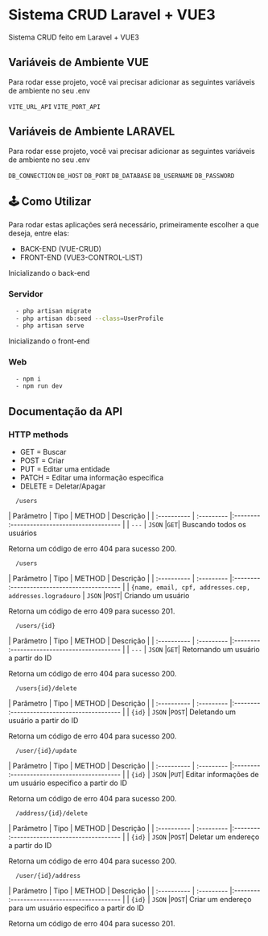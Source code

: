 # Sistema CRUD Laravel + VUE3

Sistema CRUD feito em Laravel + VUE3 

## Variáveis de Ambiente VUE

Para rodar esse projeto, você vai precisar adicionar as seguintes variáveis de ambiente no seu .env

`VITE_URL_API`
`VITE_PORT_API`

## Variáveis de Ambiente LARAVEL

Para rodar esse projeto, você vai precisar adicionar as seguintes variáveis de ambiente no seu .env

`DB_CONNECTION`
`DB_HOST`
`DB_PORT`
`DB_DATABASE`
`DB_USERNAME`
`DB_PASSWORD`


## 🕹️ Como Utilizar
Para rodar estas aplicações será necessário, primeiramente escolher a que deseja, entre elas:

- BACK-END (VUE-CRUD)
- FRONT-END (VUE3-CONTROL-LIST)

Inicializando o back-end
### Servidor
```bash
  - php artisan migrate
  - php artisan db:seed --class=UserProfile
  - php artisan serve
```

Inicializando o front-end
### Web
```bash 
  - npm i
  - npm run dev
```

## Documentação da API

### HTTP methods 
- GET = Buscar
- POST = Criar
- PUT = Editar uma entidade
- PATCH = Editar uma informação específica
- DELETE = Deletar/Apagar


```http
  /users
```


| Parâmetro   | Tipo       | METHOD | Descrição                           |
| :---------- | :--------- |:-------- :---------------------------------- |
| `---` | `JSON` |`GET`| Buscando todos os usuários

Retorna um código de erro 404 para sucesso 200.

```http
  /users
```

| Parâmetro   | Tipo       | METHOD | Descrição                           |
| :---------- | :--------- |:-------- :---------------------------------- |
| `{name, email, cpf, addresses.cep, addresses.logradouro` | `JSON` |`POST`| Criando um usuário

Retorna um código de erro 409 para sucesso 201.


```http
  /users/{id}
```

| Parâmetro   | Tipo       | METHOD | Descrição                           |
| :---------- | :--------- |:-------- :---------------------------------- |
| `---` | `JSON` |`GET`| Retornando um usuário a partir do ID

Retorna um código de erro 404 para sucesso 200.


```http
  /users{id}/delete
```

| Parâmetro   | Tipo       | METHOD | Descrição                           |
| :---------- | :--------- |:-------- :---------------------------------- |
| `{id}` | `JSON` |`POST`| Deletando um usuário a partir do ID

Retorna um código de erro 404 para sucesso 200.

```http
  /user/{id}/update
```

| Parâmetro   | Tipo       | METHOD | Descrição                           |
| :---------- | :--------- |:-------- :---------------------------------- |
| `{id}` | `JSON` |`PUT`| Editar informações de um usuário especifico a partir do ID

Retorna um código de erro 404 para sucesso 200.


```http
  /address/{id}/delete
```

| Parâmetro   | Tipo       | METHOD | Descrição                           |
| :---------- | :--------- |:-------- :---------------------------------- |
| `{id}` | `JSON` |`POST`| Deletar um endereço a partir do ID

Retorna um código de erro 404 para sucesso 200.

```http
  /user/{id}/address
```

| Parâmetro   | Tipo       | METHOD | Descrição                           |
| :---------- | :--------- |:-------- :---------------------------------- |
| `{id}` | `JSON` |`POST`| Criar um endereço para um usuário especifico a partir do ID

Retorna um código de erro 404 para sucesso 201.
